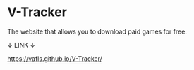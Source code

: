 # V-Tracker
The website that allows you to download paid games for free.

↓ LINK ↓

https://vafls.github.io/V-Tracker/
